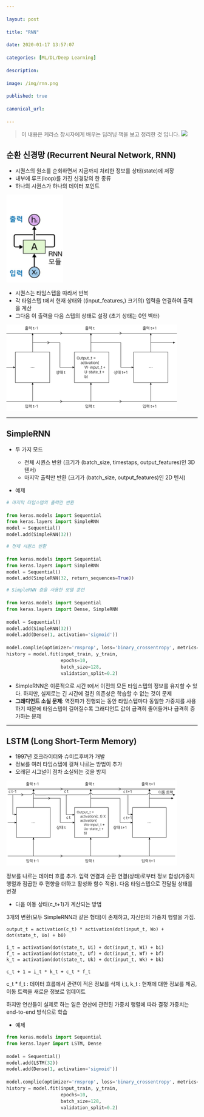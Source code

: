 ```yaml
---

layout: post

title: "RNN"

date: 2020-01-17 13:57:07

categories: [ML/DL/Deep Learning]

description:

image: /img/rnn.png

published: true

canonical_url:

---
```


> 이 내용은 케라스 창시자에게 배우는 딥러닝 책을 보고 정리한 것 입니다.
> <img src='http://image.yes24.com/momo/TopCate2002/MidCate004/200132306(1).jpg' width='150'>

## 순환 신경망 (Recurrent Neural Network, RNN)

- 시퀀스의 원소를 순회하면서 지금까지 처리한 정보를 상태(state)에 저장
- 내부에 루프(loop)를 가진 신경망의 한 종류
- 하나의 시퀀스가 하나의 데이터 포인트

<img src='/img/rnn1.png' width='150'>

- 시퀀스는 타임스텝을 따라서 반복
- 각 타임스텝 t에서 현재 상태와 ((input_features,) 크기의) 입력을 연결하여 출력을 계산
- 그다음 이 출력을 다음 스텝의 상태로 설정 (초기 상태는 0인 벡터)

<img src='/img/rnn2.png' width='450'>

------------------------------------------

## SimpleRNN

- 두 가지 모드
  * 전체 시퀀스 반환 (크기가 (batch_size, timestaps, output_features)인 3D 텐서)
  * 마지막 출력만 반환 (크기가 (batch_size, output_features)인 2D 텐서)

- 예제

```python
# 마지막 타임스텝의 출력만 반환

from keras.models import Sequential
from keras.layers import SimpleRNN
model = Sequential()
model.add(SimpleRNN(32))
```

```python
# 전체 시퀀스 반환

from keras.models import Sequential
from keras.layers import SimpleRNN
model = Sequential()
model.add(SimpleRNN(32, return_sequences=True))
```

```python
# SimpleRNN 층을 사용한 모델 훈련

from keras.models import Sequential
from keras.layers import Dense, SimpleRNN

model = Sequential()
model.add(SimpleRNN(32))
model.add(Dense(1, activation='sigmoid'))

model.complie(optimizer='rmsprop', loss='binary_crossentropy', metrics=['acc'])
history = model.fit(input_train, y_train,
                    epochs=10,
                    batch_size=128,
                    validation_split=0.2)
```

- SimpleRNN은 이론적으로 시간 t에서 이전의 모든 타임스텝의 정보를 유지할 수 있다. 하지만, 실제로는 긴 시간에 걸친 의존성은 학습할 수 없는 것이 문제
- **그래디언트 소실 문제**: 역전파가 진행되는 동안 타임스텝마다 동일한 가중치를 사용하기 때문에 타임스텝이 길어질수록 그래디언트 값이 급격히 줄어들거나 급격히 증가하는 문제

------------------------------------------------

## LSTM (Long Short-Term Memory)
- 1997년 호크라이터와 슈미트후버가 개발
- 정보를 여러 타임스텝에 걸쳐 나르는 방법이 추가
- 오래된 시그널이 점차 소실되는 것을 방지

<img src='/img/rnn3.png' width='450'>

정보를 나르는 데이터 흐름 추가. 입력 연결과 순환 연결(상태)로부터 정보 합성(가중치 행렬과 점곱한 후 편향을 더하고 활성화 함수 적용). 다음 타임스텝으로 전달될 상태를 변경

- 다음 이동 상태(c_t+1)가 계산되는 방법

3개의 변환(모두 SimpleRNN과 같은 형태)이 존재하고, 자신만의 가중치 행렬을 가짐.

```
output_t = activation(c_t) * activation(dot(input_t, Wo) + dot(state_t, Uo) + b0)

i_t = activation(dot(state_t, Ui) + dot(input_t, Wi) + bi)
f_t = activation(dot(state_t, Uf) + dot(input_t, Wf) + bf)
k_t = activation(dot(state_t, Uk) + dot(input_t, Wk) + bk)

c_t + 1 = i_t * k_t + c_t * f_t
```

c_t * f_t : 데이터 흐름에서 관련이 적은 정보를 삭제
i_t, k_t : 현재에 대한 정보를 제공, 이동 트랙을 새로운 정보로 업데이트

하지만 연산들이 실제로 하는 일은 연산에 관련된 가중치 행렬에 따라 결정
가중치는 end-to-end 방식으로 학습

- 예제

```python
from keras.models import Sequential
from keras.layer import LSTM, Dense

model = Sequential()
model.add(LSTM(32))
model.add(Dense(1, activation='sigmoid'))

model.complie(optimizer='rmsprop', loss='binary_crossentropy', metrics=['acc'])
history = model.fit(input_train, y_train,
                    epochs=10,
                    batch_size=128,
                    validation_split=0.2)
```

